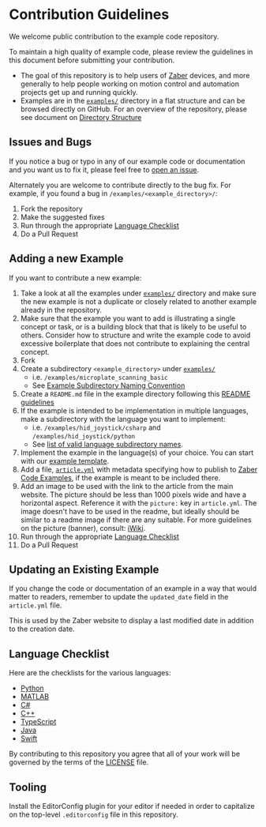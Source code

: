 # Contribution Guidelines

We welcome public contribution to the example code repository.

To maintain a high quality of example code, please review the guidelines in this document
before submitting your contribution.

- The goal of this repository is to help users of [Zaber](https://www.zaber.com) devices,
and more generally to help people working on motion control and automation projects
get up and running quickly.
- Examples are in the [`examples/`](../examples/) directory in a flat structure and can be browsed directly on GitHub.
For an overview of the repository, please see document on [Directory Structure](directory-structure.md)

## Issues and Bugs

If you notice a bug or typo in any of our example code or documentation and you want us to fix it,
please feel free to [open an issue](https://github.com/zabertech/zaber-examples/issues).

Alternately you are welcome to contribute directly to the bug fix.  For example, if you found a bug
in `/examples/<example_directory>/`:

1. Fork the repository
2. Make the suggested fixes
3. Run through the appropriate [Language Checklist](#language-checklist)
4. Do a Pull Request

## Adding a new Example

If you want to contribute a new example:

1. Take a look at all the examples under [`examples/`](../examples/) directory and make sure the new example
is not a duplicate or closely related to another example already in the repository.
2. Make sure that the example you want to add is illustrating a single concept or task,
or is a building block that that is likely to be useful to others.  Consider how to structure
and write the example code to avoid excessive boilerplate that does not contribute to explaining
the central concept.
3. Fork
4. Create a subdirectory `<example_directory>` under [`examples/`](../examples/)
    - i.e. `/examples/microplate_scanning_basic`
    - See [Example Subdirectory Naming Convention](example-subdirectory-naming.md)
5. Create a `README.md` file in the example directory following this [README guidelines](readme-guidelines.md)
6. If the example is intended to be implementation in multiple languages,
make a subdirectory with the language you want to implement:
    - i.e. `/examples/hid_joystick/csharp` and `/examples/hid_joystick/python`
    - See [list of valid language subdirectory names](directory-structure.md#language-subdirectories).
7. Implement the example in the language(s) of your choice.
You can start with our [example template](../examples/_template/).
8. Add a file, [`article.yml`](article_yml.md) with metadata specifying how to publish to
[Zaber Code Examples](https://software.zaber.com/examples), if the example is meant to be included there.
9. Add an image to be used with the link to the article from the main website. The picture should be less than 1000
pixels wide and have a horizontal aspect. Reference it with the `picture:` key in `article.yml`. The image
doesn't have to be used in the readme, but ideally should be similar to a readme image if there are any suitable.
For more guidelines on the picture (banner), consult: [iWiki](https://iwiki.izaber.com/Marketing_Handbook/Content/Articles).
10. Run through the appropriate [Language Checklist](#language-checklist)
11. Do a Pull Request

## Updating an Existing Example

If you change the code or documentation of an example in a way that would matter to readers, remember
to update the `updated_date` field in the `article.yml` file.

This is used by the Zaber website to display a last modified date in addition to the creation date.

## Language Checklist

Here are the checklists for the various languages:

- [Python](python.md)
- [MATLAB](matlab.md)
- [C#](csharp.md)
- [C++](cpp.md)
- [TypeScript](typescript.md)
- [Java](java.md)
- [Swift](swift.md)

By contributing to this repository you agree that all of your work will be governed by the terms of the [LICENSE](../LICENSE) file.

## Tooling

Install the EditorConfig plugin for your editor if needed in order to capitalize on the top-level `.editorconfig`
file in this repository.
